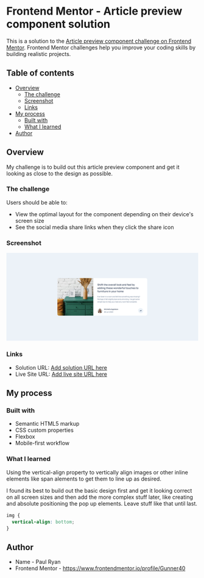 # Frontend Mentor - Article preview component solution

This is a solution to the [Article preview component challenge on Frontend Mentor](https://www.frontendmentor.io/challenges/article-preview-component-dYBN_pYFT). Frontend Mentor challenges help you improve your coding skills by building realistic projects.

## Table of contents

- [Overview](#overview)
  - [The challenge](#the-challenge)
  - [Screenshot](#screenshot)
  - [Links](#links)
- [My process](#my-process)
  - [Built with](#built-with)
  - [What I learned](#what-i-learned)
- [Author](#author)

## Overview

My challenge is to build out this article preview component and get it looking as close to the design as possible.

### The challenge

Users should be able to:

- View the optimal layout for the component depending on their device's screen size
- See the social media share links when they click the share icon

### Screenshot

![](./Screenshot-Article-preview-component.png)

### Links

- Solution URL: [Add solution URL here](https://your-solution-url.com)
- Live Site URL: [Add live site URL here](https://your-live-site-url.com)

## My process

### Built with

- Semantic HTML5 markup
- CSS custom properties
- Flexbox
- Mobile-first workflow

### What I learned

Using the vertical-align property to vertically align images or other inline elements like span alements to get them to line up as desired.

I found its best to build out the basic design first and get it looking correct on all screen sizes and then add the more complex stuff later, like creating and absolute positioning the pop up elements. Leave stuff like that until last.

```css
img {
  vertical-align: bottom;
}
```

## Author

- Name - Paul Ryan
- Frontend Mentor - https://www.frontendmentor.io/profile/Gunner40
